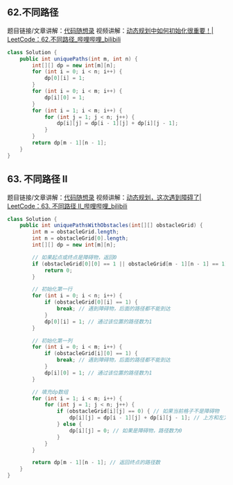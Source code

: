 ## 62.不同路径

题目链接/文章讲解：[代码随想录](https://programmercarl.com/0062.%E4%B8%8D%E5%90%8C%E8%B7%AF%E5%BE%84.html)
视频讲解：[动态规划中如何初始化很重要！| LeetCode：62.不同路径\_哔哩哔哩\_bilibili](https://www.bilibili.com/video/BV1ve4y1x7Eu)

```java
class Solution {
    public int uniquePaths(int m, int n) {
        int[][] dp = new int[m][n];
        for (int i = 0; i < n; i++) {
            dp[0][i] = 1;
        }
        for (int i = 0; i < m; i++) {
            dp[i][0] = 1;
        }
        for (int i = 1; i < m; i++) {
            for (int j = 1; j < n; j++) {
                dp[i][j] = dp[i - 1][j] + dp[i][j - 1];
            }
        }
        return dp[m - 1][n - 1];
    }
}
```

## 63. 不同路径 II

题目链接/文章讲解：[代码随想录](https://programmercarl.com/0063.%E4%B8%8D%E5%90%8C%E8%B7%AF%E5%BE%84II.html)
视频讲解：[动态规划，这次遇到障碍了| LeetCode：63. 不同路径 II\_哔哩哔哩\_bilibili](https://www.bilibili.com/video/BV1Ld4y1k7c6)

```java
class Solution {
    public int uniquePathsWithObstacles(int[][] obstacleGrid) {
        int m = obstacleGrid.length;
        int n = obstacleGrid[0].length;
        int[][] dp = new int[m][n];

        // 如果起点或终点是障碍物，返回0
        if (obstacleGrid[0][0] == 1 || obstacleGrid[m - 1][n - 1] == 1) {
            return 0;
        }

        // 初始化第一行
        for (int i = 0; i < n; i++) {
            if (obstacleGrid[0][i] == 1) {
                break; // 遇到障碍物，后面的路径都不能到达
            }
            dp[0][i] = 1; // 通过该位置的路径数为1
        }

        // 初始化第一列
        for (int i = 0; i < m; i++) {
            if (obstacleGrid[i][0] == 1) {
                break; // 遇到障碍物，后面的路径都不能到达
            }
            dp[i][0] = 1; // 通过该位置的路径数为1
        }

        // 填充dp数组
        for (int i = 1; i < m; i++) {
            for (int j = 1; j < n; j++) {
                if (obstacleGrid[i][j] == 0) { // 如果当前格子不是障碍物
                    dp[i][j] = dp[i - 1][j] + dp[i][j - 1]; // 上方和左方路径的和
                } else {
                    dp[i][j] = 0; // 如果是障碍物，路径数为0
                }
            }
        }

        return dp[m - 1][n - 1]; // 返回终点的路径数
    }
}
```
